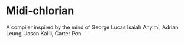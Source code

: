 # Midi-chlorian
A compiler inspired by the mind of George Lucas
Isaiah Anyimi, Adrian Leung, Jason Kalili, Carter Pon

